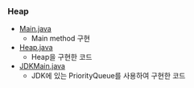 ### Heap
- <a href="https://github.com/hongjw1991/java-data_structure-algorithm/blob/master/Data_Structure/Heap/Main.java">Main.java</a>
    - Main method 구현
- <a href="https://github.com/hongjw1991/java-data_structure-algorithm/blob/master/Data_Structure/Heap/Heap.java">Heap.java</a>
    - Heap을 구현한 코드
- <a href="https://github.com/hongjw1991/java-data_structure-algorithm/blob/master/Data_Structure/Heap/JDKMain.java">JDKMain.java</a>
    - JDK에 있는 PriorityQueue를 사용하여 구현한 코드